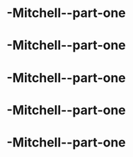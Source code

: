 # -Mitchell--part-one
# -Mitchell--part-one
# -Mitchell--part-one
# -Mitchell--part-one
# -Mitchell--part-one
